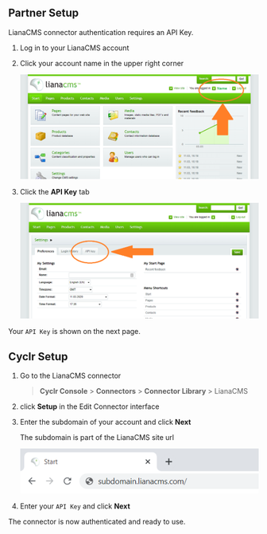 
<section class="setup partner" markdown="1">

## Partner Setup

<div class="section-content" markdown="1">

LianaCMS connector authentication requires an API Key.

1. Log in to your LianaCMS account

2. Click your account name in the upper right corner

   ![liana cms setup](./images/liana_cms_2.png)

3. Click the **API Key** tab

   ![liana cms setup](./images/liana_cms_1.png)

Your `API Key` is shown on the next page.

</div>

</section>

<section class="setup cyclr" markdown="1">

## Cyclr Setup

<div class="section-content" markdown="1">


1. Go to the LianaCMS connector

   > **Cyclr Console** > **Connectors** > **Connector Library** > LianaCMS

2. click **Setup** in the Edit Connector interface 

3. Enter the subdomain of your account and click **Next** 
   
   The subdomain is part of the LianaCMS site url

   ![liana cms setup](./images/liana_cms_3.png)

4. Enter your `API Key` and click **Next**

The connector is now authenticated and ready to use.

</div>

</section>

